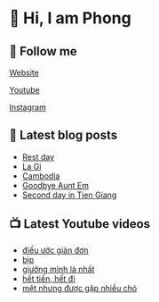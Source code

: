 # 👋 Hi, I am Phong

## 🔗 Follow me

[Website](https://phongever.xyz "Website")

[Youtube](https://www.youtube.com/@phongever "Youtube")

[Instagram](https://www.instagram.com/phongever "Instagram")

## 📝 Latest blog posts

<!-- BLOG-POST-LIST:START -->
- [Rest day](https://phongever.xyz/blog/rest-day/)
- [La Gi](https://phongever.xyz/blog/la-gi/)
- [Cambodia](https://phongever.xyz/blog/cambodia/)
- [Goodbye Aunt Em](https://phongever.xyz/blog/goodbye-aunt-em/)
- [Second day in Tien Giang](https://phongever.xyz/blog/second-day-in-tien-giang/)
<!-- BLOG-POST-LIST:END -->

## 📺 Latest Youtube videos

<!-- YOUTUBE-VIDEO-LIST:START -->
- [điều ước giản đơn](https://www.youtube.com/shorts/sL-P6wLglp4)
- [bịp](https://www.youtube.com/shorts/zyWX4nytu4M)
- [giường mình là nhất](https://www.youtube.com/shorts/TXukOeGNMzs)
- [hết tiền, hết đi](https://www.youtube.com/shorts/GIPPeBtra1g)
- [mệt nhưng được gặp nhiều chó](https://www.youtube.com/shorts/vjJsOqQC5Bo)
<!-- YOUTUBE-VIDEO-LIST:END -->
